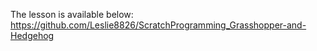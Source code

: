 The lesson is available below: 
<br> https://github.com/Leslie8826/ScratchProgramming_Grasshopper-and-Hedgehog
